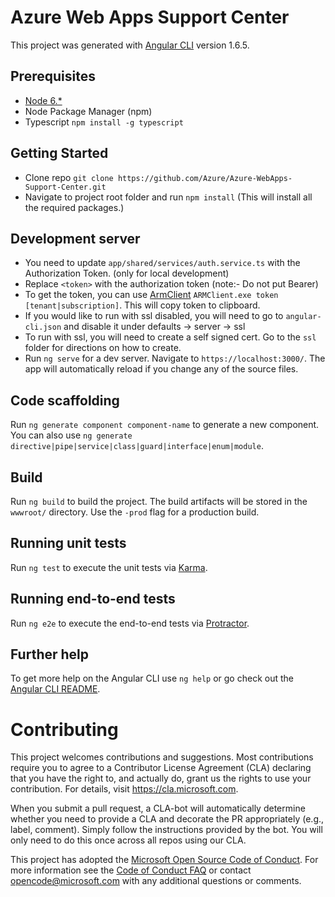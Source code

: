 # Azure Web Apps Support Center

This project was generated with [Angular CLI](https://github.com/angular/angular-cli) version 1.6.5.

## Prerequisites
- [Node 6.*](https://nodejs.org/en/download/)
- Node Package Manager (npm)
- Typescript
  `npm install -g typescript`

## Getting Started
- Clone repo `git clone https://github.com/Azure/Azure-WebApps-Support-Center.git`
- Navigate to project root folder and run `npm install` (This will install all the required packages.)

## Development server

- You need to update `app/shared/services/auth.service.ts` with the Authorization Token. (only for local development)
- Replace `<token>` with the authorization token (note:- Do not put Bearer)
- To get the token, you can use <a href="https://github.com/projectkudu/ARMClient">ArmClient</a> `ARMClient.exe token [tenant|subscription]`. This will copy token to clipboard.
- If you would like to run with ssl disabled, you will need to go to `angular-cli.json` and disable it under defaults -> server -> ssl
- To run with ssl, you will need to create a self signed cert. Go to the `ssl` folder for directions on how to create. 
- Run `ng serve` for a dev server. Navigate to `https://localhost:3000/`. The app will automatically reload if you change any of the source files.

## Code scaffolding

Run `ng generate component component-name` to generate a new component. You can also use `ng generate directive|pipe|service|class|guard|interface|enum|module`.

## Build

Run `ng build` to build the project. The build artifacts will be stored in the `wwwroot/` directory. Use the `-prod` flag for a production build.

## Running unit tests

Run `ng test` to execute the unit tests via [Karma](https://karma-runner.github.io).

## Running end-to-end tests

Run `ng e2e` to execute the end-to-end tests via [Protractor](http://www.protractortest.org/).

## Further help

To get more help on the Angular CLI use `ng help` or go check out the [Angular CLI README](https://github.com/angular/angular-cli/blob/master/README.md).

# Contributing

This project welcomes contributions and suggestions.  Most contributions require you to agree to a
Contributor License Agreement (CLA) declaring that you have the right to, and actually do, grant us
the rights to use your contribution. For details, visit https://cla.microsoft.com.

When you submit a pull request, a CLA-bot will automatically determine whether you need to provide
a CLA and decorate the PR appropriately (e.g., label, comment). Simply follow the instructions
provided by the bot. You will only need to do this once across all repos using our CLA.

This project has adopted the [Microsoft Open Source Code of Conduct](https://opensource.microsoft.com/codeofconduct/).
For more information see the [Code of Conduct FAQ](https://opensource.microsoft.com/codeofconduct/faq/) or
contact [opencode@microsoft.com](mailto:opencode@microsoft.com) with any additional questions or comments.
